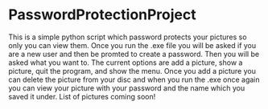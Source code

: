 # PasswordProtectionProject

This is a simple python script which password protects your pictures so only you can view them. Once you run the .exe file you will be asked if you are a new user and then be promted to create a password. Then you will be asked what you want to. The current options are add a picture, show a picture, quit the program, and show the menu. Once you add a picture you can delete the picture from your disc and when you run the .exe once again you can view your picture with your password and the name which you saved it under. List of pictures coming soon!

